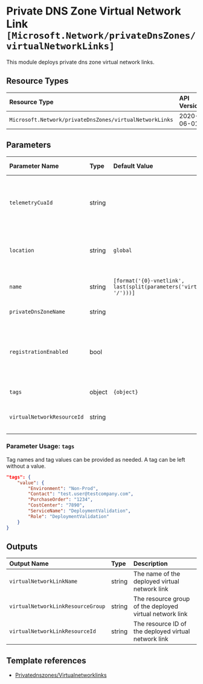# Private DNS Zone Virtual Network Link `[Microsoft.Network/privateDnsZones/virtualNetworkLinks]`

This module deploys private dns zone virtual network links.

## Resource Types

| Resource Type | API Version |
| :-- | :-- |
| `Microsoft.Network/privateDnsZones/virtualNetworkLinks` | 2020-06-01 |

## Parameters

| Parameter Name | Type | Default Value | Possible Values | Description |
| :-- | :-- | :-- | :-- | :-- |
| `telemetryCuaId` | string |  |  | Optional. Customer Usage Attribution ID (GUID). This GUID must be previously registered |
| `location` | string | `global` |  | Optional. The location of the PrivateDNSZone. Should be global. |
| `name` | string | `[format('{0}-vnetlink', last(split(parameters('virtualNetworkResourceId'), '/')))]` |  | Optional. The name of the virtual network link. |
| `privateDnsZoneName` | string |  |  | Required. Private DNS zone name. |
| `registrationEnabled` | bool |  |  | Optional. Is auto-registration of virtual machine records in the virtual network in the Private DNS zone enabled? |
| `tags` | object | `{object}` |  | Optional. Tags of the resource. |
| `virtualNetworkResourceId` | string |  |  | Required. Link to another virtual network resource ID. |

### Parameter Usage: `tags`

Tag names and tag values can be provided as needed. A tag can be left without a value.

```json
"tags": {
    "value": {
        "Environment": "Non-Prod",
        "Contact": "test.user@testcompany.com",
        "PurchaseOrder": "1234",
        "CostCenter": "7890",
        "ServiceName": "DeploymentValidation",
        "Role": "DeploymentValidation"
    }
}
```

## Outputs

| Output Name | Type | Description |
| :-- | :-- | :-- |
| `virtualNetworkLinkName` | string | The name of the deployed virtual network link |
| `virtualNetworkLinkResourceGroup` | string | The resource group of the deployed virtual network link |
| `virtualNetworkLinkResourceId` | string | The resource ID of the deployed virtual network link |

## Template references

- [Privatednszones/Virtualnetworklinks](https://docs.microsoft.com/en-us/azure/templates/Microsoft.Network/2020-06-01/privateDnsZones/virtualNetworkLinks)
